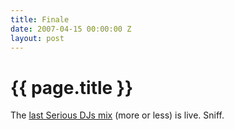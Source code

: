 ```yaml
---
title: Finale
date: 2007-04-15 00:00:00 Z
layout: post
---
```


{{ page.title }}
================

The [last Serious DJs mix](http://www.seriousdjs.net/2007/04/13/so-long-farewell) (more or less) is live. Sniff.
